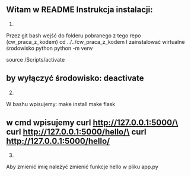 Witam w README
Instrukcja instalacji:
---------------------------------------------------------------------
1.
Przez git bash wejść do folderu pobranego z tego repo (cw_praca_z_kodem)
cd ../../cw_praca_z_kodem
I zainstalować wirtualne środowisko python
python -m venv <nazwa>

source <nazwa>/Scripts/activate

by wyłączyć środowisko: deactivate
----------------------------------------------------------------------
2.
W bashu wpisujemy:
make install
make flask

w cmd wpisujemy
curl http://127.0.0.1:5000/\
curl http://127.0.0.1:5000/hello/\
curl http://127.0.0.1:5000/hello/<name>
-----------------------------------------------------------------------
3.
Aby zmienić imię należyć zmienić funkcje hello w pliku app.py
